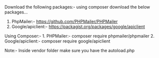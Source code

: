 Download the following packages:-
      using composer download the below packages...
  1. PhpMailer:- https://github.com/PHPMailer/PHPMailer
  2. Google/apiclient:- https://packagist.org/packages/google/apiclient

Using Composer:-
      1. PHPMailer:- composer require phpmailer/phpmailer 
      2. Google/apiclient:- composer require google/apiclient
      
Note:- Inside vendor folder make sure you have the autoload.php
